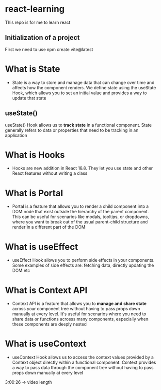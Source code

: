 # react-learning
This repo is for me to learn react

## Initialization of a project

First we need to use npm create vite@latest

# What is State
- State is a way to store and manage data that can change over time and affects how the component renders. We define state using the useState Hook, which allows you to set an initial value and provides a way to update that state

## useState()
useState() Hook allows us to **track state** in a functional component. State generally refers to data or properties that need to be tracking in an application

# What is Hooks
- Hooks are new addition in React 16.8. They let you use state and other React features without writing a class

# What is Portal
- Portal is a feature that allows you to render a child component into a DOM node that exist outside the hierarchy of the parent component. This can be useful for scenarios like modals, tooltips, or dropdowns, where you want to break out of the usual parent-child structure and render in a different part of the DOM

# What is useEffect
- useEffect Hook allows you to perform side effects in your components. Some examples of side effects are: fetching data, directly updating the DOM etc

# What is Context API
- Context API is a feature that allows you to **manage and share state** across your component tree without having to pass props down manually at every level. It's useful for scenarios where you need to share data or functions acrosss many components, especially when these components are deeply nested

# What is useContext
- useContext Hook allows us to access the context values provided by a Context object directly within a functional component. Context provides a way to pass data through the component tree without having to pass props down manually at every level

3:00:26 => video length